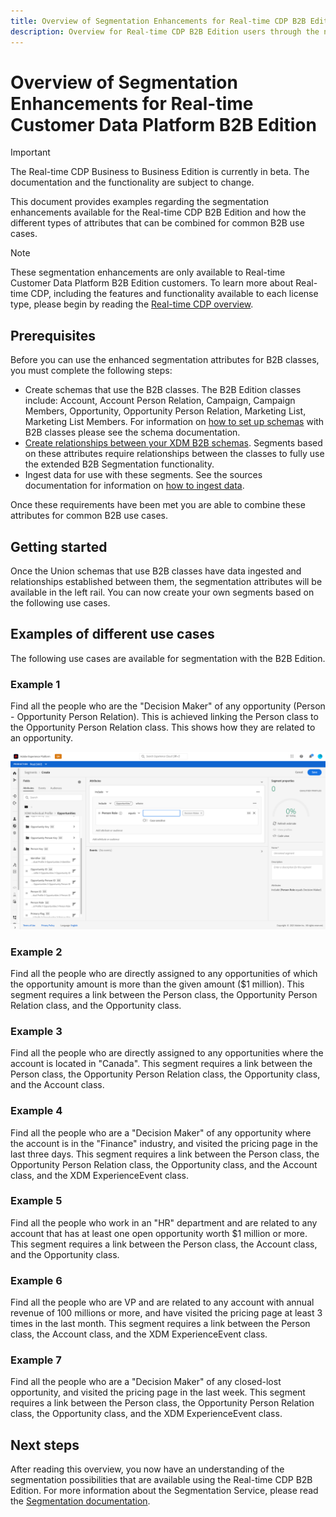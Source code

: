 ```yaml
---
title: Overview of Segmentation Enhancements for Real-time CDP B2B Edition.
description: Overview for Real-time CDP B2B Edition users through the new UI artifacts and flows for B2B specific use cases.
---
```

# Overview of Segmentation Enhancements for Real-time Customer Data Platform B2B Edition

<!-- This document relates to this [ticket](https://jira.corp.adobe.com/browse/PLAT-100468) -->

>[!IMPORTANT]
>
>The Real-time CDP Business to Business Edition is currently in beta. The documentation and the functionality are subject to change.

This document provides examples regarding the segmentation enhancements available for the Real-time CDP B2B Edition and how the different types of attributes that can be combined for common B2B use cases.

>[!NOTE]
>
>These segmentation enhancements are only available to Real-time Customer Data Platform B2B Edition customers. To learn more about Real-time CDP, including the features and functionality available to each license type, please begin by reading the [Real-time CDP overview](../overview.md).

## Prerequisites

Before you can use the enhanced segmentation attributes for B2B classes, you must complete the following steps:

- Create schemas that use the B2B classes. The B2B Edition classes include: Account, Account Person Relation, Campaign, Campaign Members, Opportunity, Opportunity Person Relation, Marketing List, Marketing List Members. For information on [how to set up schemas](../../xdm/home.md) with B2B classes please see the schema documentation.
- [Create relationships between your XDM B2B schemas](https://experienceleague.adobe.com/docs/experience-platform/xdm/home.html). Segments based on these attributes require relationships between the classes to fully use the extended B2B Segmentation functionality.
- Ingest data for use with these segments. See the sources documentation for information on [how to ingest data](../../sources/home.md). 

Once these requirements have been met you are able to combine these attributes for common B2B use cases.

## Getting started

Once the Union schemas that use B2B classes have data ingested and relationships established between them, the segmentation attributes will be available in the left rail. You can now create your own segments based on the following use cases.

## Examples of different use cases

The following use cases are available for segmentation with the B2B Edition. 

<!-- short blurb explaining what the segment does, and then an accompanying screenshot to show how it’s built -->

### Example 1

Find all the people who are the "Decision Maker" of any opportunity (Person - Opportunity Person Relation). This is achieved linking the Person class to the Opportunity Person Relation class. This shows how they are related to an opportunity.

![](../assets/segmentation/decision-maker.png)

### Example 2

Find all the people who are directly assigned to any opportunities of which the opportunity amount is more than the given amount ($1 million). This segment requires a link between the Person class, the Opportunity Person Relation class, and the Opportunity class.

### Example 3

Find all the people who are directly assigned to any opportunities where the account is located in "Canada". This segment requires a link between the Person class, the Opportunity Person Relation class, the Opportunity class, and the Account class.

### Example 4

Find all the people who are a "Decision Maker" of any opportunity where the account is in the "Finance" industry, and visited the pricing page in the last three days. This segment requires a link between the Person class, the Opportunity Person Relation class, the Opportunity class, and the Account class, and the XDM ExperienceEvent class.

### Example 5

Find all the people who work in an "HR" department and are related to any account that has at least one open opportunity worth $1 million or more. This segment requires a link between the Person class, the Account class, and the Opportunity class.

### Example 6

Find all the people who are VP and are related to any account with annual revenue of 100 millions or more, and have visited the pricing page at least 3 times in the last month. This segment requires a link between the Person class, the Account class, and the XDM ExperienceEvent class.

### Example 7

Find all the people who are a "Decision Maker" of any closed-lost opportunity, and visited the pricing page in the last week. This segment requires a link between the Person class, the Opportunity Person Relation class, the
Opportunity class, and the XDM ExperienceEvent class.

## Next steps

After reading this overview, you now have an understanding of the segmentation possibilities that are available using the Real-time CDP B2B Edition. For more information about the Segmentation Service, please read the [Segmentation documentation](../../segmentation/home.md).
